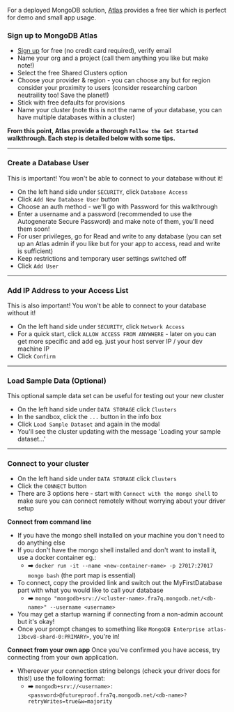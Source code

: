 For a deployed MongoDB solution, [Atlas](https://www.mongodb.com/cloud/atlas) provides a free tier which is perfect for demo and small app usage.

### Sign up to MongoDB Atlas
- [Sign up](https://www.mongodb.com/cloud/atlas) for free (no credit card required), verify email
- Name your org and a project (call them anything you like but make note!)
- Select the free Shared Clusters option
- Choose your provider & region - you can choose any but for region consider your proximity to users (consider researching carbon neutraility too! Save the planet!)
- Stick with free defaults for provisions
- Name your cluster (note this is not the name of your database, you can have multiple databases within a cluster)


**From this point, Atlas provide a thorough `Follow the Get Started` walkthrough. Each step is detailed below with some tips.**

---

### Create a Database User
This is important! You won't be able to connect to your database without it!
- On the left hand side under `SECURITY`, click `Database Access`
- Click `Add New Database User` button
- Choose an auth method - we'll go with Password for this walkthrough
- Enter a username and a password (recommended to use the Autogenerate Secure Password) and make note of them, you'll need them soon!
- For user privileges, go for Read and write to any database (you can set up an Atlas admin if you like but for your app to access, read and write is sufficient)
- Keep restrictions and temporary user settings switched off
- Click `Add User`
  
---

### Add IP Address to your Access List
This is also important! You won't be able to connect to your database without it!
- On the left hand side under `SECURITY`, click `Network Access`
- For a quick start, click `ALLOW ACCESS FROM ANYWHERE` - later on you can get more specific and add eg. just your host server IP / your dev machine IP
- Click `Confirm` 
  
---

### Load Sample Data (Optional)
This optional sample data set can be useful for testing out your new cluster
- On the left hand side under `DATA STORAGE` click `Clusters`
- In the sandbox, click the `...` button in the info box
- Click `Load Sample Dataset` and again in the modal
- You'll see the cluster updating with the message 'Loading your sample dataset...'

---

### Connect to your cluster
- On the left hand side under `DATA STORAGE` click `Clusters`
- Click the `CONNECT` button
- There are 3 options here - start with `Connect with the mongo shell` to make sure you can connect remotely without worrying about your driver setup

**Connect from command line**
- If you have the mongo shell installed on your machine you don't need to do anything else
- If you don't have the mongo shell installed and don't want to install it, use a docker container eg.:
  - :arrow_right: `docker run -it --name <new-container-name> -p 27017:27017 mongo bash` (the port map is essential)
- To connect, copy the provided link and switch out the MyFirstDatabase part with what you would like to call your database
  - :arrow_right: `mongo "mongodb+srv://<cluster-name>.fra7q.mongodb.net/<db-name>" --username <username>`
- You may get a startup warning if connecting from a non-admin account but it's okay!
- Once your prompt changes to something like `MongoDB Enterprise atlas-13bcv8-shard-0:PRIMARY>`, you're in!

**Connect from your own app**
Once you've confirmed you have access, try connecting from your own application.
- Whereever your connection string belongs (check your driver docs for this!) use the following format:
    - :arrow_right: `mongodb+srv://<username>:<password>@futureproof.fra7q.mongodb.net/<db-name>?retryWrites=true&w=majority`